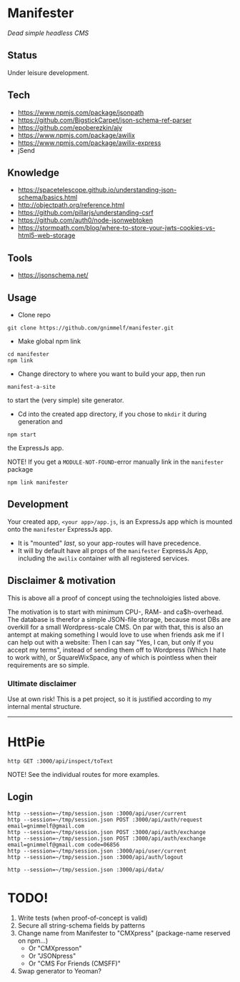 # Manifester

_Dead simple headless CMS_

## Status

Under leisure development.

## Tech
* https://www.npmjs.com/package/jsonpath
* https://github.com/BigstickCarpet/json-schema-ref-parser
* https://github.com/epoberezkin/ajv
* https://www.npmjs.com/package/awilix
* https://www.npmjs.com/package/awilix-express
* jSend

## Knowledge
* https://spacetelescope.github.io/understanding-json-schema/basics.html
* http://objectpath.org/reference.html
* https://github.com/pillarjs/understanding-csrf
* https://github.com/auth0/node-jsonwebtoken
* https://stormpath.com/blog/where-to-store-your-jwts-cookies-vs-html5-web-storage

## Tools
* https://jsonschema.net/

## Usage

* Clone repo
```
git clone https://github.com/gnimmelf/manifester.git
```

* Make global npm link
```
cd manifester
npm link
```

* Change directory to where you want to build your app, then run
```
manifest-a-site
```
to start the (very simple) site generator.

* Cd into the created app directory, if you chose to `mkdir` it during generation and
```
npm start
```
the ExpressJs app.

NOTE! If you get a `MODULE-NOT-FOUND`-error manually link in the `manifester` package
```
npm link manifester
```


## Development

Your created app, `<your app>/app.js`, is an ExpressJs app which is mounted onto the `manifester` ExpressJs app.
  * It is "mounted" *last*, so your app-routes will have precedence.
  * It will by default have all props of the `manifester` ExpressJs App, including the `awilix` container with all registered services.

## Disclaimer & motivation

This is above all a proof of concept using the technoloigies listed above.

The motivation is to start with minimum CPU-, RAM- and ca$h-overhead. The database is therefor a simple JSON-file storage, because most DBs are overkill for a small Wordpress-scale CMS. On par with that, this is also an antempt at making something I would love to use when friends ask me if I can help out with a website: Then I can say "Yes, I can, but only if you accept my terms", instead of sending them off to Wordpress (Which I hate to work with), or SquareWixSpace, any of which is pointless when their requirements are so simple.

### Ultimate disclaimer

Use at own risk! This is a pet project, so it is justified according to my internal mental structure.

---

# HttPie

```
http GET :3000/api/inspect/toText
```

NOTE! See the individual routes for more examples.

## Login
```
http --session=~/tmp/session.json :3000/api/user/current
http --session=~/tmp/session.json POST :3000/api/auth/request email=gnimmelf@gmail.com
http --session=~/tmp/session.json POST :3000/api/auth/exchange
http --session=~/tmp/session.json POST :3000/api/auth/exchange email=gnimmelf@gmail.com code=06856
http --session=~/tmp/session.json :3000/api/user/current
http --session=~/tmp/session.json :3000/api/auth/logout

http --session=~/tmp/session.json :3000/api/data/
```

# TODO!

1. Write tests (when proof-of-concept is valid)
2. Secure all string-schema fields by patterns
3. Change name from Manifester to "CMXpress" (package-name reserved on npm...)
   - Or "CMXpresson"
   - Or "JSONpress"
   - Or "CMS For Friends (CMSFF)"
4. Swap generator to Yeoman?